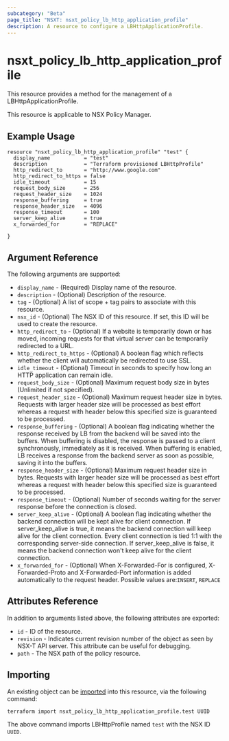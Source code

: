 ```yaml
---
subcategory: "Beta"
page_title: "NSXT: nsxt_policy_lb_http_application_profile"
description: A resource to configure a LBHttpApplicationProfile.
---
```


# nsxt_policy_lb_http_application_profile

This resource provides a method for the management of a LBHttpApplicationProfile.

This resource is applicable to NSX Policy Manager.

## Example Usage

```hcl
resource "nsxt_policy_lb_http_application_profile" "test" {
  display_name           = "test"
  description            = "Terraform provisioned LBHttpProfile"
  http_redirect_to       = "http://www.google.com"
  http_redirect_to_https = false
  idle_timeout           = 15
  request_body_size      = 256
  request_header_size    = 1024
  response_buffering     = true
  response_header_size   = 4096
  response_timeout       = 100
  server_keep_alive      = true
  x_forwarded_for        = "REPLACE"

}
```

## Argument Reference

The following arguments are supported:

* `display_name` - (Required) Display name of the resource.
* `description` - (Optional) Description of the resource.
* `tag` - (Optional) A list of scope + tag pairs to associate with this resource.
* `nsx_id` - (Optional) The NSX ID of this resource. If set, this ID will be used to create the resource.
* `http_redirect_to` - (Optional) If a website is temporarily down or has moved, incoming requests for that virtual server can be temporarily redirected to a URL.
* `http_redirect_to_https` - (Optional) A boolean flag which reflects whether the client will automatically be redirected to use SSL.
* `idle_timeout` - (Optional) Timeout in seconds to specify how long an HTTP application can remain idle.
* `request_body_size` - (Optional) Maximum request body size in bytes (Unlimited if not specified).
* `request_header_size` - (Optional) Maximum request header size in bytes. Requests with larger header size will be processed as best effort whereas a request with header below this specified size is guaranteed to be processed.
* `response_buffering` - (Optional) A boolean flag indicating whether the response received by LB from the backend will be saved into the buffers. When buffering is disabled, the response is passed to a client synchronously, immediately as it is received. When buffering is enabled, LB receives a response from the backend server as soon as possible, saving it into the buffers.
* `response_header_size` - (Optional) Maximum request header size in bytes. Requests with larger header size will be processed as best effort whereas a request with header below this specified size is guaranteed to be processed.
* `response_timeout` - (Optional) Number of seconds waiting for the server response before the connection is closed.
* `server_keep_alive` - (Optional) A boolean flag indicating whether the backend connection will be kept alive for client connection. If server_keep_alive is true, it means the backend connection will keep alive for the client connection. Every client connection is tied 1:1 with the corresponding server-side connection. If server_keep_alive is false, it means the backend connection won't keep alive for the client connection.
* `x_forwarded_for` - (Optional) When X-Forwarded-For is configured, X-Forwarded-Proto and X-Forwarded-Port information is added automatically to the request header. Possible values are:`INSERT`, `REPLACE`

## Attributes Reference

In addition to arguments listed above, the following attributes are exported:

* `id` - ID of the resource.
* `revision` - Indicates current revision number of the object as seen by NSX-T API server. This attribute can be useful for debugging.
* `path` - The NSX path of the policy resource.

## Importing

An existing object can be [imported][docs-import] into this resource, via the following command:

[docs-import]: https://developer.hashicorp.com/terraform/cli/import

```shell
terraform import nsxt_policy_lb_http_application_profile.test UUID
```

The above command imports LBHttpProfile named `test` with the NSX ID `UUID`.
